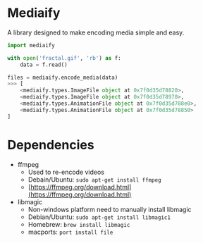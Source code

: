 # Mediaify

A library designed to make encoding media simple and easy.

```python
import mediaify

with open('fractal.gif', 'rb') as f:
    data = f.read()

files = mediaify.encode_media(data)
>>> [
    <mediaify.types.ImageFile object at 0x7f0d35d78820>,
    <mediaify.types.ImageFile object at 0x7f0d35d78970>,
    <mediaify.types.AnimationFile object at 0x7f0d35d788e0>,
    <mediaify.types.AnimationFile object at 0x7f0d35d78850>
]
```

# Dependencies

- ffmpeg
    - Used to re-encode videos
    - Debain/Ubuntu: `sudo apt-get install ffmpeg`
    - [https://ffmpeg.org/download.html](https://ffmpeg.org/download.html)
- libmagic
    - Non-windows platform need to manually install libmagic
    - Debian/Ubuntu: `sudo apt-get install libmagic1`
    - Homebrew: `brew install libmagic`
    - macports: `port install file`

